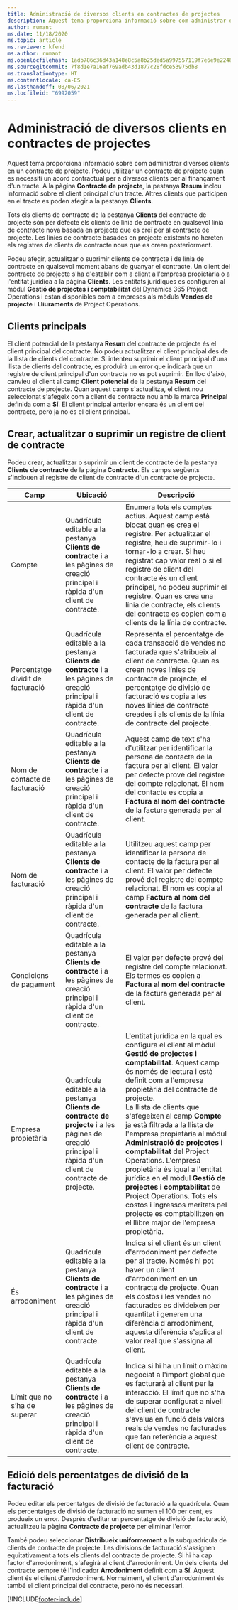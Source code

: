 ```yaml
---
title: Administració de diversos clients en contractes de projectes
description: Aquest tema proporciona informació sobre com administrar diversos clients en un contracte de projecte.
author: rumant
ms.date: 11/18/2020
ms.topic: article
ms.reviewer: kfend
ms.author: rumant
ms.openlocfilehash: 1adb786c36d43a148e8c5a8b25ded5a997557119f7e6e9e2248935ad4ed211d5
ms.sourcegitcommit: 7f8d1e7a16af769adb43d1877c28fdce53975db8
ms.translationtype: HT
ms.contentlocale: ca-ES
ms.lasthandoff: 08/06/2021
ms.locfileid: "6992059"
---
```

# <a name="manage-multiple-customers-on-project-contracts"></a>Administració de diversos clients en contractes de projectes

Aquest tema proporciona informació sobre com administrar diversos clients en un contracte de projecte. Podeu utilitzar un contracte de projecte quan es necessiti un acord contractual per a diversos clients per al finançament d'un tracte. A la pàgina **Contracte de projecte**, la pestanya **Resum** inclou informació sobre el client principal d'un tracte. Altres clients que participen en el tracte es poden afegir a la pestanya **Clients**.

Tots els clients de contracte de la pestanya **Clients** del contracte de projecte són per defecte els clients de línia de contracte en qualsevol línia de contracte nova basada en projecte que es creï per al contracte de projecte. Les línies de contracte basades en projecte existents no hereten els registres de clients de contracte nous que es creen posteriorment.

Podeu afegir, actualitzar o suprimir clients de contracte i de línia de contracte en qualsevol moment abans de guanyar el contracte. Un client del contracte de projecte s'ha d'establir com a client a l'empresa propietària o a l'entitat jurídica a la pàgina **Clients**. Les entitats jurídiques es configuren al mòdul **Gestió de projectes i comptabilitat** del Dynamics 365 Project Operations i estan disponibles com a empreses als mòduls **Vendes de projecte** i **Lliuraments** de Project Operations.

## <a name="primary-customers"></a>Clients principals

El client potencial de la pestanya **Resum** del contracte de projecte és el client principal del contracte. No podeu actualitzar el client principal des de la llista de clients del contracte. Si intenteu suprimir el client principal d'una llista de clients del contracte, es produirà un error que indicarà que un registre de client principal d'un contracte no es pot suprimir. En lloc d'això, canvieu el client al camp **Client potencial** de la pestanya **Resum** del contracte de projecte. Quan aquest camp s'actualitza, el client nou seleccionat s'afegeix com a client de contracte nou amb la marca **Principal** definida com a **Sí**. El client principal anterior encara és un client del contracte, però ja no és el client principal.

## <a name="create-update-or-delete-a-contract-customer-record"></a>Crear, actualitzar o suprimir un registre de client de contracte

Podeu crear, actualitzar o suprimir un client de contracte de la pestanya **Clients de contracte** de la pàgina **Contracte**. Els camps següents s'inclouen al registre de client de contracte d'un contracte de projecte.

| **Camp** | **Ubicació** | **Descripció** | 
| --- | --- | --- | 
| Compte | Quadrícula editable a la pestanya **Clients de contracte** i a les pàgines de creació principal i ràpida d'un client de contracte. | Enumera tots els comptes actius. Aquest camp està blocat quan es crea el registre. Per actualitzar el registre, heu de suprimir-lo i tornar-lo a crear. Si heu registrat cap valor real o si el registre de client del contracte és un client principal, no podeu suprimir el registre. Quan es crea una línia de contracte, els clients del contracte es copien com a clients de la línia de contracte. |
| Percentatge dividit de facturació | Quadrícula editable a la pestanya **Clients de contracte** i a les pàgines de creació principal i ràpida d'un client de contracte. | Representa el percentatge de cada transacció de vendes no facturada que s'atribueix al client de contracte. Quan es creen noves línies de contracte de projecte, el percentatge de divisió de facturació es copia a les noves línies de contracte creades i als clients de la línia de contracte del projecte. |
| Nom de contacte de facturació | Quadrícula editable a la pestanya **Clients de contracte** i a les pàgines de creació principal i ràpida d'un client de contracte. | Aquest camp de text s'ha d'utilitzar per identificar la persona de contacte de la factura per al client. El valor per defecte prové del registre del compte relacionat. El nom del contacte es copia a **Factura al nom del contracte** de la factura generada per al client. |
| Nom de facturació | Quadrícula editable a la pestanya **Clients de contracte** i a les pàgines de creació principal i ràpida d'un client de contracte. | Utilitzeu aquest camp per identificar la persona de contacte de la factura per al client. El valor per defecte prové del registre del compte relacionat. El nom es copia al camp **Factura al nom del contracte** de la factura generada per al client. |
| Condicions de pagament | Quadrícula editable a la pestanya **Clients de contracte** i a les pàgines de creació principal i ràpida d'un client de contracte. | El valor per defecte prové del registre del compte relacionat. Els termes es copien a **Factura al nom del contracte** de la factura generada per al client. |
| Empresa propietària | Quadrícula editable a la pestanya **Clients de contracte de projecte** i a les pàgines de creació principal i ràpida d'un client de contracte de projecte. | L'entitat jurídica en la qual es configura el client al mòdul **Gestió de projectes i comptabilitat**. Aquest camp és només de lectura i està definit com a l'empresa propietària del contracte de projecte.</br>La llista de clients que s'afegeixen al camp **Compte** ja està filtrada a la llista de l'empresa propietària al mòdul **Administració de projectes i comptabilitat** del Project Operations. L'empresa propietària és igual a l'entitat jurídica en el mòdul **Gestió de projectes i comptabilitat** de Project Operations. Tots els costos i ingressos meritats pel projecte es comptabilitzen en el llibre major de l'empresa propietària. |
| És arrodoniment | Quadrícula editable a la pestanya **Clients de contracte** i a les pàgines de creació principal i ràpida d'un client de contracte. | Indica si el client és un client d'arrodoniment per defecte per al tracte. Només hi pot haver un client d'arrodoniment en un contracte de projecte. Quan els costos i les vendes no facturades es divideixen per quantitat i generen una diferència d'arrodoniment, aquesta diferència s'aplica al valor real que s'assigna al client. |
| Límit que no s’ha de superar | Quadrícula editable a la pestanya **Clients de contracte** i a les pàgines de creació principal i ràpida d'un client de contracte. | Indica si hi ha un límit o màxim negociat a l'import global que es facturarà al client per la interacció. El límit que no s'ha de superar configurat a nivell del client de contracte s'avalua en funció dels valors reals de vendes no facturades que fan referència a aquest client de contracte. |

## <a name="edit-billing-split-percentages"></a>Edició dels percentatges de divisió de la facturació

Podeu editar els percentatges de divisió de facturació a la quadrícula. Quan els percentatges de divisió de facturació no sumen el 100 per cent, es produeix un error. Després d'editar un percentatge de divisió de facturació, actualitzeu la pàgina **Contracte de projecte** per eliminar l'error.

També podeu seleccionar **Distribueix uniformement** a la subquadrícula de clients de contracte de projecte. Les divisions de facturació s'assignen equitativament a tots els clients del contracte de projecte. Si hi ha cap factor d'arrodoniment, s'afegirà al client d'arrodoniment. Un dels clients del contracte sempre té l'indicador **Arrodoniment** definit com a **Sí**. Aquest client és el client d'arrodoniment. Normalment, el client d'arrodoniment és també el client principal del contracte, però no és necessari.


[!INCLUDE[footer-include](../includes/footer-banner.md)]